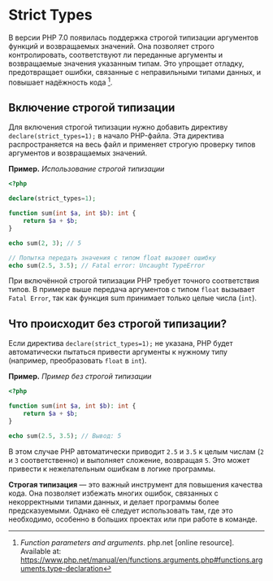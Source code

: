 # Strict Types 

В версии PHP 7.0 появилась поддержка строгой типизации аргументов функций и возвращаемых значений. Она позволяет строго контролировать, соответствуют ли переданные аргументы и возвращаемые значения указанным типам. Это упрощает отладку, предотвращает ошибки, связанные с неправильными типами данных, и повышает надёжность кода [^1].

## Включение строгой типизации

Для включения строгой типизации нужно добавить директиву `declare(strict_types=1);` в начало PHP-файла. Эта директива распространяется на весь файл и применяет строгую проверку типов аргументов и возвращаемых значений.

**Пример.** _Использование строгой типизации_

```php
<?php

declare(strict_types=1);

function sum(int $a, int $b): int {
    return $a + $b;
}

echo sum(2, 3); // 5

// Попытка передать значения с типом float вызовет ошибку
echo sum(2.5, 3.5); // Fatal error: Uncaught TypeError
```

При включённой строгой типизации PHP требует точного соответствия типов. В примере выше передача аргументов с типом `float` вызывает `Fatal Error`, так как функция sum принимает только целые числа (`int`).

## Что происходит без строгой типизации?

Если директива `declare(strict_types=1);` не указана, PHP будет автоматически пытаться привести аргументы к нужному типу (например, преобразовать `float` в `int`).

**Пример.** _Пример без строгой типизации_

```php
<?php

function sum(int $a, int $b): int {
    return $a + $b;
}

echo sum(2.5, 3.5); // Вывод: 5
```

В этом случае PHP автоматически приводит `2.5` и `3.5` к целым числам (`2` и `3` соответственно) и выполняет сложение, возвращая `5`. Это может привести к нежелательным ошибкам в логике программы.

**Строгая типизация** — это важный инструмент для повышения качества кода. Она позволяет избежать многих ошибок, связанных с некорректными типами данных, и делает программы более предсказуемыми. Однако её следует использовать там, где это необходимо, особенно в больших проектах или при работе в команде.

[^1]: _Function parameters and arguments_. php.net [online resource]. Available at: https://www.php.net/manual/en/functions.arguments.php#functions.arguments.type-declaration